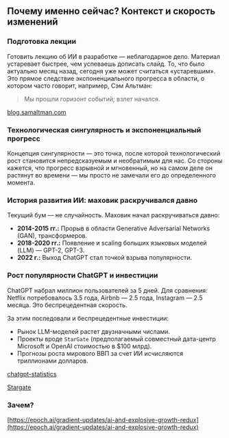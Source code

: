 ## Почему именно сейчас? Контекст и скорость изменений

### Подготовка лекции

Готовить лекцию об ИИ в разработке — неблагодарное дело. Материал устаревает быстрее, чем успеваешь дописать слайд. 
То, что было актуально месяц назад, сегодня уже может считаться «устаревшим». 
Это прямое следствие экспоненциального прогресса в области, о котором часто говорит, например, Сэм Альтман:

> Мы прошли горизонт событий; взлет начался.

[blog.samaltman.com](https://blog.samaltman.com/)

### Технологическая сингулярность и экспоненциальный прогресс

Концепция сингулярности — это точка, после которой технологический рост становится непредсказуемым и необратимым для нас. 
Со стороны кажется, что прогресс взрывной и мгновенный, но на самом деле он растянут во времени — мы просто не замечали его до определенного момента.

### История развития ИИ: маховик раскручивался давно

Текущий бум — не случайность. Маховик начал раскручиваться давно:
*   **2014-2015 гг.:** Прорыв в области Generative Adversarial Networks (GAN), трансформеров.
*   **2018-2020 гг.:** Появление и scaling больших языковых моделей (LLM) — GPT-2, GPT-3.
*   **2022 г.:** Выход ChatGPT стал точкой взрыва популярности.

### Рост популярности ChatGPT и инвестиции

ChatGPT набрал миллион пользователей за 5 дней. 
Для сравнения: Netflix потребовалось 3.5 года, Airbnb — 2.5 года, Instagram — 2.5 месяца. Это беспрецедентная скорость.

За этим последовали и беспрецедентные инвестиции:
*   Рынок LLM-моделей растет двузначными числами.
*   Проекты вроде `StarGate` (предполагаемый совместный дата-центр Microsoft и OpenAI стоимостью в $100 млрд).
*   Прогнозы роста мирового ВВП за счет ИИ исчисляются триллионами долларов.

[chatgpt-statistics](https://team-gpt.com/blog/chatgpt-statistics)

[Stargate](https://en.wikipedia.org/wiki/Stargate_LLC)

### Зачем?

[https://epoch.ai/gradient-updates/ai-and-explosive-growth-redux](https://epoch.ai/gradient-updates/ai-and-explosive-growth-redux)